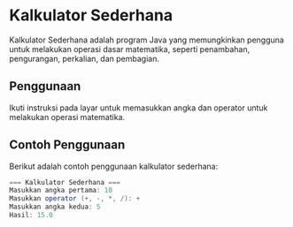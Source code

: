 # Kalkulator Sederhana

Kalkulator Sederhana adalah program Java yang memungkinkan pengguna untuk melakukan operasi dasar matematika, seperti penambahan, pengurangan, perkalian, dan pembagian.

## Penggunaan

Ikuti instruksi pada layar untuk memasukkan angka dan operator untuk melakukan operasi matematika.

## Contoh Penggunaan

Berikut adalah contoh penggunaan kalkulator sederhana:

```java
=== Kalkulator Sederhana ===
Masukkan angka pertama: 10
Masukkan operator (+, -, *, /): +
Masukkan angka kedua: 5
Hasil: 15.0
